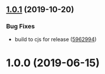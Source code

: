 ## [1.0.1](https://github.com/belsrc/vue-test-functional-wrapper/compare/v1.0.0...v1.0.1) (2019-10-20)

### Bug Fixes

- build to cjs for release ([5962994](https://github.com/belsrc/vue-test-functional-wrapper/commit/59629946d2ba74549b16c6bef351e7c158ac6f2e))

# 1.0.0 (2019-06-15)
